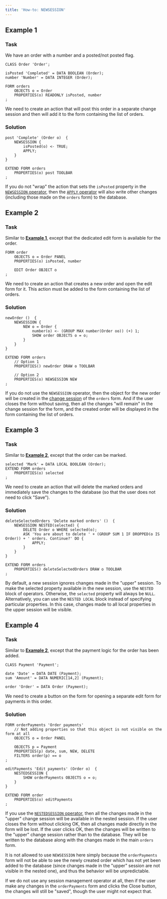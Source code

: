 ```yaml
---
title: 'How-to: NEWSESSION'
---
```


## Example 1

### Task

We have an order with a number and a posted/not posted flag.

```lsf
CLASS Order 'Order';

isPosted 'Completed' = DATA BOOLEAN (Order);
number 'Number' = DATA INTEGER (Order);

FORM orders
    OBJECTS o = Order
    PROPERTIES(o) READONLY isPosted, number
;
```

We need to create an action that will post this order in a separate change session and then will add it to the form containing the list of orders.

### Solution

```lsf
post 'Complete' (Order o)  {
    NEWSESSION {
        isPosted(o) <- TRUE;
        APPLY;
    }
}

EXTEND FORM orders
    PROPERTIES(o) post TOOLBAR
;
```

If you do not "wrap" the action that sets the `isPosted` property in the [`NEWSESSION` operator](NEWSESSION_operator.md), then the [`APPLY` operator](APPLY_operator.md) will also write other changes (including those made on the `orders` form) to the database.

## Example 2

### Task

Similar to [**Example 1**](#example-1), except that the dedicated edit form is available for the order.

```lsf
FORM order
    OBJECTS o = Order PANEL
    PROPERTIES(o) isPosted, number

    EDIT Order OBJECT o
;
```

We need to create an action that creates a new order and open the edit form for it. This action must be added to the form containing the list of orders.

### Solution

```lsf
newOrder ()  {
    NEWSESSION {
        NEW o = Order {
            number(o) <- (GROUP MAX number(Order oo)) (+) 1;
            SHOW order OBJECTS o = o;
        }
    }
}

EXTEND FORM orders
    // Option 1
    PROPERTIES() newOrder DRAW o TOOLBAR

    // Option 2
    PROPERTIES(o) NEWSESSION NEW
;
```

If you do not use the `NEWSESSION` operator, then the object for the new order will be created in the [change session](Change_sessions.md) of the `orders` form. And if the user closes the form without saving, then all the changes "will remain" in the change session for the form, and the created order will be displayed in the form containing the list of orders.

## Example 3

### Task

Similar to [**Example 2**](#example-2), except that the order can be marked.

```lsf
selected 'Mark' = DATA LOCAL BOOLEAN (Order);
EXTEND FORM orders
    PROPERTIES(o) selected
;
```

We need to create an action that will delete the marked orders and immediately save the changes to the database (so that the user does not need to click "Save").

### Solution

```lsf
deleteSelectedOrders 'Delete marked orders' ()  {
    NEWSESSION NESTED(selected) {
        DELETE Order o WHERE selected(o);
        ASK 'You are about to delete ' + (GROUP SUM 1 IF DROPPED(o IS Order)) + ' orders. Continue?' DO {
            APPLY;
        }
    }
}

EXTEND FORM orders
    PROPERTIES() deleteSelectedOrders DRAW o TOOLBAR
;
```

By default, a new session ignores changes made in the "upper" session. To make the selected property available in the new session, use the `NESTED` block of operators. Otherwise, the `selected` property will always be `NULL`. Alternatively, you can use the `NESTED LOCAL` block instead of specifying particular properties. In this case, changes made to all local properties in the upper session will be visible.

## Example 4

### Task

Similar to [**Example 2**](#example-2), except that the payment logic for the order has been added.

```lsf
CLASS Payment 'Payment';

date 'Date' = DATA DATE (Payment);
sum 'Amount' = DATA NUMERIC[14,2] (Payment);

order 'Order' = DATA Order (Payment);
```

We need to create a button on the form for opening a separate edit form for payments in this order.

### Solution

```lsf
FORM orderPayments 'Order payments'
    // Not adding properties so that this object is not visible on the form at all
    OBJECTS o = Order PANEL 

    OBJECTS p = Payment
    PROPERTIES(p) date, sum, NEW, DELETE
    FILTERS order(p) == o
;

editPayments 'Edit payments' (Order o)  {
    NESTEDSESSION {
        SHOW orderPayments OBJECTS o = o;
    }
}

EXTEND FORM order
    PROPERTIES(o) editPayments
;
```

If you use the [`NESTEDSESSION` operator](NESTEDSESSION_operator.md), then all the changes made in the "upper" change session will be available in the nested session. If the user closes the form without clicking OK, then all changes made directly in the form will be lost. If the user clicks OK, then the changes will be written to the "upper" change session rather than to the database. They will be written to the database along with the changes made in the main `orders` form.

It is not allowed to use `NEWSESSION` here simply because the `orderPayments` form will not be able to see the newly created order which has not yet been added to the database (since changes made in the "upper" session are not visible in the nested one), and thus the behavior will be unpredictable.

If we do not use any session management operator at all, then if the user make any changes in the `orderPayments` form and clicks the Close button, the changes will still be "saved", though the user might not expect that.
